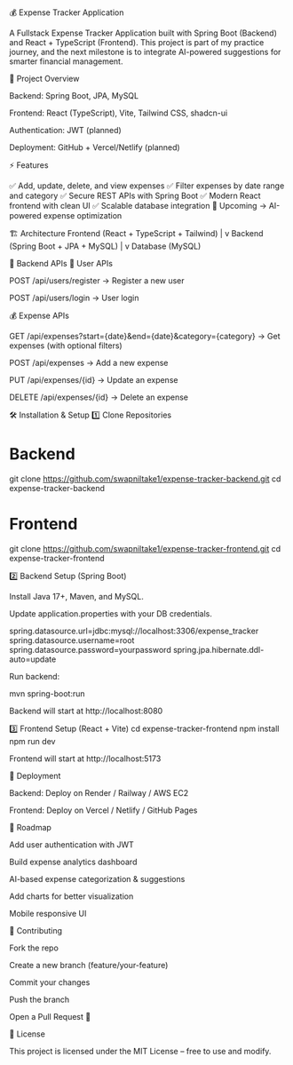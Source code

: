 💰 Expense Tracker Application

A Fullstack Expense Tracker Application built with Spring Boot (Backend) and React + TypeScript (Frontend).
This project is part of my practice journey, and the next milestone is to integrate AI-powered suggestions for smarter financial management.

📌 Project Overview

Backend: Spring Boot, JPA, MySQL

Frontend: React (TypeScript), Vite, Tailwind CSS, shadcn-ui

Authentication: JWT (planned)

Deployment: GitHub + Vercel/Netlify (planned)

⚡ Features

✅ Add, update, delete, and view expenses
✅ Filter expenses by date range and category
✅ Secure REST APIs with Spring Boot
✅ Modern React frontend with clean UI
✅ Scalable database integration
🚀 Upcoming → AI-powered expense optimization

🏗️ Architecture
Frontend (React + TypeScript + Tailwind)
        |
        v
Backend (Spring Boot + JPA + MySQL)
        |
        v
Database (MySQL)

🔑 Backend APIs
👤 User APIs

POST /api/users/register → Register a new user

POST /api/users/login → User login

💰 Expense APIs

GET /api/expenses?start={date}&end={date}&category={category} → Get expenses (with optional filters)

POST /api/expenses → Add a new expense

PUT /api/expenses/{id} → Update an expense

DELETE /api/expenses/{id} → Delete an expense

🛠️ Installation & Setup
1️⃣ Clone Repositories
# Backend
git clone https://github.com/swapniltake1/expense-tracker-backend.git
cd expense-tracker-backend

# Frontend
git clone https://github.com/swapniltake1/expense-tracker-frontend.git
cd expense-tracker-frontend

2️⃣ Backend Setup (Spring Boot)

Install Java 17+, Maven, and MySQL.

Update application.properties with your DB credentials.

spring.datasource.url=jdbc:mysql://localhost:3306/expense_tracker
spring.datasource.username=root
spring.datasource.password=yourpassword
spring.jpa.hibernate.ddl-auto=update


Run backend:

mvn spring-boot:run


Backend will start at http://localhost:8080

3️⃣ Frontend Setup (React + Vite)
cd expense-tracker-frontend
npm install
npm run dev


Frontend will start at http://localhost:5173

🚀 Deployment

Backend: Deploy on Render / Railway / AWS EC2

Frontend: Deploy on Vercel / Netlify / GitHub Pages

🧭 Roadmap

 Add user authentication with JWT

 Build expense analytics dashboard

 AI-based expense categorization & suggestions

 Add charts for better visualization

 Mobile responsive UI

🤝 Contributing

Fork the repo

Create a new branch (feature/your-feature)

Commit your changes

Push the branch

Open a Pull Request 🚀

📜 License

This project is licensed under the MIT License – free to use and modify.